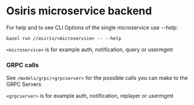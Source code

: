 # Osiris microservice backend

For help and to see CLI Options of the single microservice use --help:

```
bazel run //osiris/<microservice> -- --help
```

`<microservice>` is for example auth, notification, query or usermgmt 

### GRPC calls 

See `/models/grpc/<grpcserver>` for the possible calls you can make to the GRPC Servers

`<grpcserver>` is for example auth, notification, replayer or usermgmt 